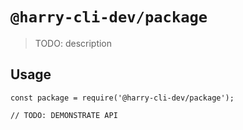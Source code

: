 # `@harry-cli-dev/package`

> TODO: description

## Usage

```
const package = require('@harry-cli-dev/package');

// TODO: DEMONSTRATE API
```
